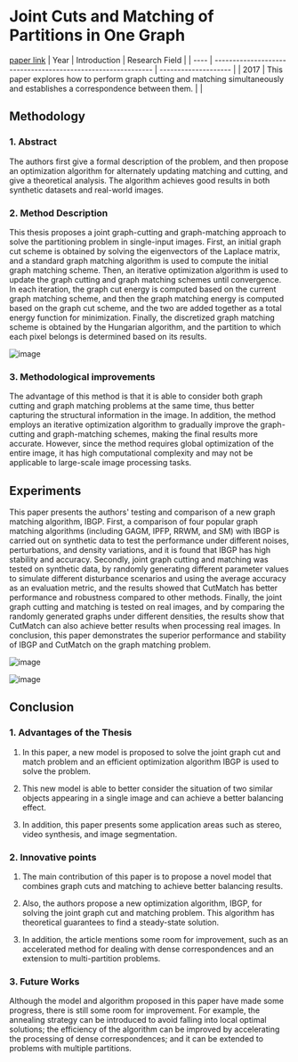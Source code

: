 # Joint Cuts and Matching of Partitions in One Graph
[paper link](https://arxiv.org/pdf/1711.09584) 
| Year | Introduction                                                         | Research Field                 |
| ---- | ------------------------------------------------------------ | -------------------- |
| 2017 | This paper explores how to perform graph cutting and matching simultaneously and establishes a correspondence between them.         |           |

## Methodology

### 1. Abstract
   The authors first give a formal description of the problem, and then propose an optimization algorithm for alternately updating matching and cutting, and give a theoretical analysis. The algorithm achieves good results in both synthetic datasets and real-world images.
   
### 2. Method Description 
  This thesis proposes a joint graph-cutting and graph-matching approach to solve the partitioning problem in single-input images. First, an initial graph cut scheme is obtained by solving the eigenvectors of the Laplace matrix, and a standard graph matching algorithm is used to compute the initial graph matching scheme. Then, an iterative optimization algorithm is used to update the graph cutting and graph matching schemes until convergence. In each iteration, the graph cut energy is computed based on the current graph matching scheme, and then the graph matching energy is computed based on the graph cut scheme, and the two are added together as a total energy function for minimization. Finally, the discretized graph matching scheme is obtained by the Hungarian algorithm, and the partition to which each pixel belongs is determined based on its results.

![image](https://github.com/user-attachments/assets/070cd516-4043-4529-8c20-f8278fdb3071)

### 3. Methodological improvements
 The advantage of this method is that it is able to consider both graph cutting and graph matching problems at the same time, thus better capturing the structural information in the image. In addition, the method employs an iterative optimization algorithm to gradually improve the graph-cutting and graph-matching schemes, making the final results more accurate. However, since the method requires global optimization of the entire image, it has high computational complexity and may not be applicable to large-scale image processing tasks.
 
## Experiments
  This paper presents the authors' testing and comparison of a new graph matching algorithm, IBGP. First, a comparison of four popular graph matching algorithms (including GAGM, IPFP, RRWM, and SM) with IBGP is carried out on synthetic data to test the performance under different noises, perturbations, and density variations, and it is found that IBGP has high stability and accuracy. Secondly, joint graph cutting and matching was tested on synthetic data, by randomly generating different parameter values to simulate different disturbance scenarios and using the average accuracy as an evaluation metric, and the results showed that CutMatch has better performance and robustness compared to other methods. Finally, the joint graph cutting and matching is tested on real images, and by comparing the randomly generated graphs under different densities, the results show that CutMatch can also achieve better results when processing real images. In conclusion, this paper demonstrates the superior performance and stability of IBGP and CutMatch on the graph matching problem.

  ![image](https://github.com/user-attachments/assets/d5efc0a2-32c0-441b-8db8-caf8a38af285)

![image](https://github.com/user-attachments/assets/218a07f1-40a1-46d4-ae00-8c81e9725b06)

## Conclusion

### 1. Advantages of the Thesis
  1. In this paper, a new model is proposed to solve the joint graph cut and match problem and an efficient optimization algorithm IBGP is used to solve the problem.
  
  2. This new model is able to better consider the situation of two similar objects appearing in a single image and can achieve a better balancing effect.
  
  3. In addition, this paper presents some application areas such as stereo, video synthesis, and image segmentation.

### 2. Innovative points
  1. The main contribution of this paper is to propose a novel model that combines graph cuts and matching to achieve better balancing results.
  
  2. Also, the authors propose a new optimization algorithm, IBGP, for solving the joint graph cut and matching problem. This algorithm has theoretical guarantees to find a steady-state solution.
  
  3. In addition, the article mentions some room for improvement, such as an accelerated method for dealing with dense correspondences and an extension to multi-partition problems.
     
### 3. Future Works
  Although the model and algorithm proposed in this paper have made some progress, there is still some room for improvement. For example, the annealing strategy can be introduced to avoid falling into local optimal solutions; the efficiency of the algorithm can be improved by accelerating the processing of dense correspondences; and it can be extended to problems with multiple partitions.
  
